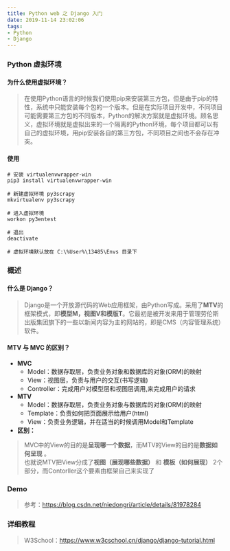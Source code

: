 ```yaml
---
title: Python web 之 Django 入门   
date: 2019-11-14 23:02:06  
tags:  
- Python  
- Django
---
```


### Python 虚拟环境  

#### 为什么使用虚拟环境？  
> 在使用Python语言的时候我们使用pip来安装第三方包，但是由于pip的特性，系统中只能安装每个包的一个版本。但是在实际项目开发中，不同项目可能需要第三方包的不同版本，Python的解决方案就是虚拟环境。顾名思义，虚拟环境就是虚拟出来的一个隔离的Python环境，每个项目都可以有自己的虚拟环境，用pip安装各自的第三方包，不同项目之间也不会存在冲突。

#### 使用

```
# 安装 virtualenvwrapper-win  
pip3 install virtualenvwrapper-win  

# 新建虚拟环境 py3scrapy 
mkvirtualenv py3scrapy

# 进入虚拟环境  
workon py3entest

# 退出
deactivate

# 虚拟环境默认放在 C:\%User%\13485\Envs 目录下 
```

### 概述
#### 什么是 Django？   
> Django是一个开放源代码的Web应用框架，由Python写成。采用了**MTV**的框架模式，即**模型M，视图V和模版T**。它最初是被开发来用于管理劳伦斯出版集团旗下的一些以新闻内容为主的网站的，即是CMS（内容管理系统）软件。

#### MTV 与 MVC 的区别？
- **MVC**
    - Model：数据存取层，负责业务对象和数据库的对象(ORM)的映射
    - View：视图层，负责与用户的交互(书写逻辑)
    - Controller：完成用户对模型层和视图层调用,来完成用户的请求
- **MTV**
    - Model：数据存取层，负责业务对象与数据库的对象(ORM)的映射
    - Template：负责如何把页面展示给用户(html)
    - View：负责业务逻辑，并在适当的时候调用Model和Template
- **区别：**
> MVC中的View的目的是**呈现哪一个数据**，而MTV的View的目的是**数据如何呈现** 。  
也就说MTV把View分成了**视图（展现哪些数据）** 和 **模板（如何展现）** 2个部分，而Contorller这个要素由框架自己来实现了


### Demo  
> 参考：https://blog.csdn.net/niedongri/article/details/81978284

### 详细教程
> W3School：https://www.w3cschool.cn/django/django-tutorial.html
